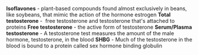 **Isoflavones** - plant-based compounds found almost exclusively in beans, like soybeans, that mimic the action of the hormone estrogen
**Total testosterone** -  free testosterone and testosterone that's attached to proteins
**Free testosterone** - the active form of testosterone
**Serum/Plasma testosterone** - A testosterone test measures the amount of the male hormone, testosterone, in the blood
**SHBG** - Much of the testosterone in the blood is bound to a protein called sex hormone binding globulin